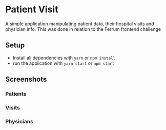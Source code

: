 # Patient Visit
A simple application manipulating patient data, their hospital visits and physician info. This was done in relation to 
the Ferrum frontend challenge

## Setup
- Install all dependencies with `yarn` or `npm install`
- run the application with `yarn start` or `npm start`

## Screenshots



### Patients

### Visits
### Physicians




